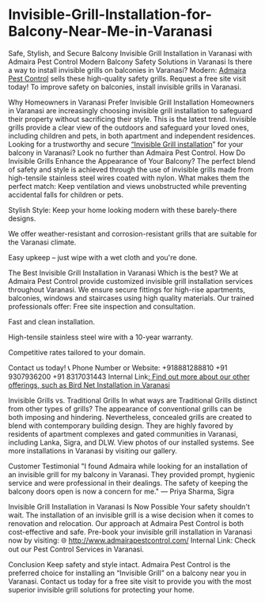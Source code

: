 # Invisible-Grill-Installation-for-Balcony-Near-Me-in-Varanasi
Safe, Stylish, and Secure  Balcony Invisible Grill Installation in Varanasi with Admaira Pest Control 
Modern Balcony Safety Solutions in Varanasi
Is there a way to install invisible grills on balconies in Varanasi?
Modern: [Admaira Pest Control](https://www.admairapestcontrol.com/) sells these high-quality safety grills. Request a free site visit today!
To improve safety on balconies, install invisible grills in Varanasi.

Why Homeowners in Varanasi Prefer Invisible Grill Installation
Homeowners in Varanasi are increasingly choosing invisible grill installation to safeguard their property without sacrificing their style. This is the latest trend.
Invisible grills provide a clear view of the outdoors and safeguard your loved ones, including children and pets, in both apartment and independent residences.
Looking for a trustworthy and secure [“Invisible Grill installation](https://www.admairapestcontrol.com/invisible-grill-installation-for-balcony-near-me-in-varanasi/)” for your balcony in Varanasi? Look no further than Admaira Pest Control.
How Do Invisible Grills Enhance the Appearance of Your Balcony?
The perfect blend of safety and style is achieved through the use of invisible grills made from high-tensile stainless steel wires coated with nylon.
What makes them the perfect match:
Keep ventilation and views unobstructed while preventing accidental falls for children or pets.


Stylish Style: Keep your home looking modern with these barely-there designs.


We offer weather-resistant and corrosion-resistant grills that are suitable for the Varanasi climate.


Easy upkeep – just wipe with a wet cloth and you're done.



The Best Invisible Grill Installation in Varanasi
Which is the best?
We at Admaira Pest Control provide customized invisible grill installation services throughout Varanasi.
 We ensure secure fittings for high-rise apartments, balconies, windows and staircases using high quality materials.
Our trained professionals offer:
Free site inspection and consultation.


Fast and clean installation.


High-tensile stainless steel wire with a 10-year warranty.


Competitive rates tailored to your domain.


Contact us today!
 📞 Phone Number or Website: 
 +918881288810
+91 9307936200
+91 8317031443
Internal Link[: Find out more about our other offerings, such as Bird Net Installation in Varanasi](https://www.admairapestcontrol.com/invisible-grill-installation-for-balcony-near-me-in-varanasi/)

Invisible Grills vs. Traditional Grills
In what ways are Traditional Grills distinct from other types of grills?
The appearance of conventional grills can be both imposing and hindering. Nevertheless, concealed grills are created to blend with contemporary building design.
 They are highly favored by residents of apartment complexes and gated communities in Varanasi, including Lanka, Sigra, and DLW.
View photos of our installed systems.
 See more installations in Varanasi by visiting our gallery.

Customer Testimonial
"I found Admaira while looking for an installation of an invisible grill for my balcony in Varanasi.
 They provided prompt, hygienic service and were professional in their dealings. The safety of keeping the balcony doors open is now a concern for me."
 — Priya Sharma, Sigra

Invisible Grill Installation in Varanasi Is Now Possible
Your safety shouldn't wait.
 The installation of an invisible grill is a wise decision when it comes to renovation and relocation.
 Our approach at Admaira Pest Control is both cost-effective and safe.
Pre-book your invisible grill installation in Varanasi now by visiting:
 🌐 http://www.admairapestcontrol.com/
Internal Link: Check out our Pest Control Services in Varanasi.

Conclusion
Keep safety and style intact.
Admaira Pest Control is the preferred choice for installing an “Invisible Grill” on a balcony near you in Varanasi.
 Contact us today for a free site visit to provide you with the most superior invisible grill solutions for protecting your home.



